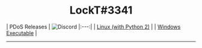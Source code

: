 <h1 align="center">LockT#3341</h1>

| PDoS Releases | ![Discord](https://discordapp.com/api/guilds/763890366247993364/widget.png?style=banner2)
|:---:|
| [Linux (with Python 2)](https://github.com/LockT19/PDoS/releases/download/linux/PDoS_Linux.py)  |
| [Windows Executable](https://github.com/LockT19/PDoS/releases/download/linux/PDoS_Windows.exe)  |

---

